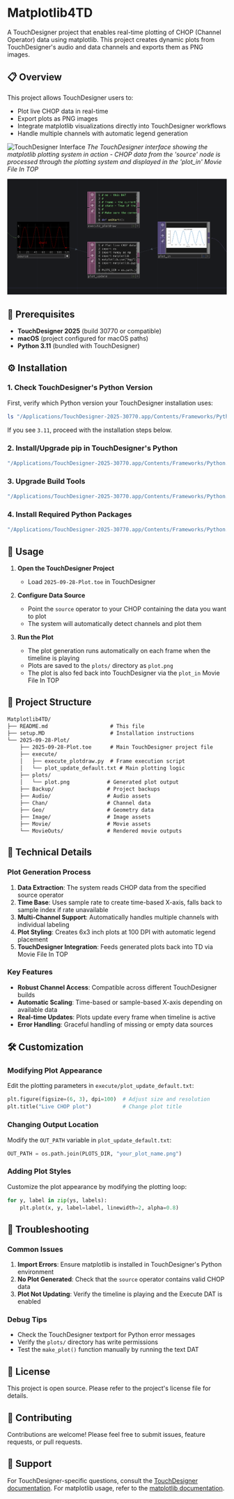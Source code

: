 # Matplotlib4TD

A TouchDesigner project that enables real-time plotting of CHOP (Channel Operator) data using matplotlib. This project creates dynamic plots from TouchDesigner's audio and data channels and exports them as PNG images.

## 📋 Overview

This project allows TouchDesigner users to:
- Plot live CHOP data in real-time
- Export plots as PNG images
- Integrate matplotlib visualizations directly into TouchDesigner workflows
- Handle multiple channels with automatic legend generation

![TouchDesigner Interface](images/touchdesigner-interface.png)
*The TouchDesigner interface showing the matplotlib plotting system in action - CHOP data from the 'source' node is processed through the plotting system and displayed in the 'plot_in' Movie File In TOP*

![Project Title](./title.png)


## 🔧 Prerequisites

- **TouchDesigner 2025** (build 30770 or compatible)
- **macOS** (project configured for macOS paths)
- **Python 3.11** (bundled with TouchDesigner)

## ⚙️ Installation

### 1. Check TouchDesigner's Python Version

First, verify which Python version your TouchDesigner installation uses:

```bash
ls "/Applications/TouchDesigner-2025-30770.app/Contents/Frameworks/Python.framework/Versions/"
```

If you see `3.11`, proceed with the installation steps below.

### 2. Install/Upgrade pip in TouchDesigner's Python

```bash
"/Applications/TouchDesigner-2025-30770.app/Contents/Frameworks/Python.framework/Versions/3.11/bin/python3.11" -m ensurepip --upgrade
```

### 3. Upgrade Build Tools

```bash
"/Applications/TouchDesigner-2025-30770.app/Contents/Frameworks/Python.framework/Versions/3.11/bin/python3.11" -m pip install --upgrade pip setuptools wheel
```

### 4. Install Required Python Packages

```bash
"/Applications/TouchDesigner-2025-30770.app/Contents/Frameworks/Python.framework/Versions/3.11/bin/python3.11" -m pip install matplotlib numpy pillow
```

## 🚀 Usage

1. **Open the TouchDesigner Project**
   - Load `2025-09-28-Plot.toe` in TouchDesigner

2. **Configure Data Source**
   - Point the `source` operator to your CHOP containing the data you want to plot
   - The system will automatically detect channels and plot them

3. **Run the Plot**
   - The plot generation runs automatically on each frame when the timeline is playing
   - Plots are saved to the `plots/` directory as `plot.png`
   - The plot is also fed back into TouchDesigner via the `plot_in` Movie File In TOP

## 📁 Project Structure

```
Matplotlib4TD/
├── README.md                    # This file
├── setup.MD                     # Installation instructions
└── 2025-09-28-Plot/
    ├── 2025-09-28-Plot.toe      # Main TouchDesigner project file
    ├── execute/
    │   ├── execute_plotdraw.py  # Frame execution script
    │   └── plot_update_default.txt # Main plotting logic
    ├── plots/
    │   └── plot.png            # Generated plot output
    ├── Backup/                 # Project backups
    ├── Audio/                  # Audio assets
    ├── Chan/                   # Channel data
    ├── Geo/                    # Geometry data
    ├── Image/                  # Image assets
    ├── Movie/                  # Movie assets
    └── MovieOuts/              # Rendered movie outputs
```

## 🔧 Technical Details

### Plot Generation Process

1. **Data Extraction**: The system reads CHOP data from the specified source operator
2. **Time Base**: Uses sample rate to create time-based X-axis, falls back to sample index if rate unavailable
3. **Multi-Channel Support**: Automatically handles multiple channels with individual labeling
4. **Plot Styling**: Creates 6x3 inch plots at 100 DPI with automatic legend placement
5. **TouchDesigner Integration**: Feeds generated plots back into TD via Movie File In TOP

### Key Features

- **Robust Channel Access**: Compatible across different TouchDesigner builds
- **Automatic Scaling**: Time-based or sample-based X-axis depending on available data
- **Real-time Updates**: Plots update every frame when timeline is active
- **Error Handling**: Graceful handling of missing or empty data sources

## 🛠️ Customization

### Modifying Plot Appearance

Edit the plotting parameters in `execute/plot_update_default.txt`:

```python
plt.figure(figsize=(6, 3), dpi=100)  # Adjust size and resolution
plt.title("Live CHOP plot")          # Change plot title
```

### Changing Output Location

Modify the `OUT_PATH` variable in `plot_update_default.txt`:

```python
OUT_PATH = os.path.join(PLOTS_DIR, "your_plot_name.png")
```

### Adding Plot Styles

Customize the plot appearance by modifying the plotting loop:

```python
for y, label in zip(ys, labels):
    plt.plot(x, y, label=label, linewidth=2, alpha=0.8)
```

## 🐛 Troubleshooting

### Common Issues

1. **Import Errors**: Ensure matplotlib is installed in TouchDesigner's Python environment
2. **No Plot Generated**: Check that the `source` operator contains valid CHOP data
3. **Plot Not Updating**: Verify the timeline is playing and the Execute DAT is enabled

### Debug Tips

- Check the TouchDesigner textport for Python error messages
- Verify the `plots/` directory has write permissions
- Test the `make_plot()` function manually by running the text DAT

## 📄 License

This project is open source. Please refer to the project's license file for details.

## 🤝 Contributing

Contributions are welcome! Please feel free to submit issues, feature requests, or pull requests.

## 📧 Support

For TouchDesigner-specific questions, consult the [TouchDesigner documentation](https://docs.derivative.ca/).
For matplotlib usage, refer to the [matplotlib documentation](https://matplotlib.org/stable/contents.html).

